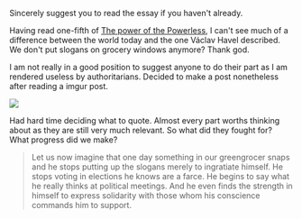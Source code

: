 Sincerely suggest you to read the essay if you haven't already.

Having read one-fifth of [The power of the Powerless](https://www.nonviolent-conflict.org/wp-content/uploads/1979/01/the-power-of-the-powerless.pdf), I can't see much of a difference between the world today and the one Václav Havel described. We don't put slogans on grocery windows anymore? Thank god.

I am not really in a good position to suggest anyone to do their part as I am rendered useless by authoritarians. Decided to make a post nonetheless after reading a imgur post.

[![](https://i.imgur.io/nJD9Nvk_d.webp?maxwidth=640&shape=thumb&fidelity=medium)](https://imgur.com/gallery/Olp0xJp) 

Had hard time deciding what to quote. Almost every part worths thinking about as they are still very much relevant. So what did they fought for? What progress did we make?

>Let us now imagine that one day something in our greengrocer snaps and he stops putting up the slogans merely to ingratiate himself. He stops voting in elections he knows are a farce. He begins to say what he really thinks at political meetings. And he even finds the strength in himself to express solidarity with those whom his conscience commands him to support.
